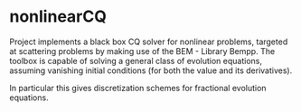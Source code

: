 # nonlinearCQ
Project implements a black box CQ solver for nonlinear problems, targeted at scattering problems by making use of the BEM - Library Bempp. The toolbox is capable of solving a general class of evolution equations, assuming vanishing initial conditions (for both the value and its derivatives). 

In particular this gives discretization schemes for fractional evolution equations.
